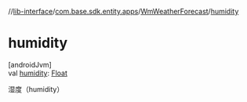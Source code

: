 //[lib-interface](../../../index.md)/[com.base.sdk.entity.apps](../index.md)/[WmWeatherForecast](index.md)/[humidity](humidity.md)

# humidity

[androidJvm]\
val [humidity](humidity.md): [Float](https://kotlinlang.org/api/latest/jvm/stdlib/kotlin/-float/index.html)

湿度（humidity）
